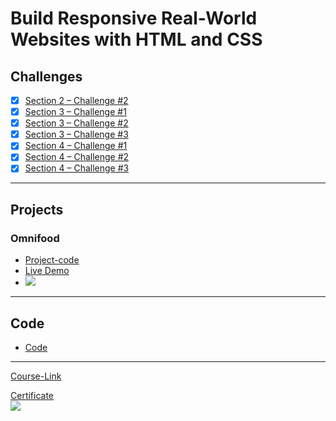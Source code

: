# Build Responsive Real-World Websites with HTML and CSS
## Challenges
- [x] [Section 2 – Challenge #2](./Challenges/01-Challenges/)
- [x] [Section 3 – Challenge #1](./Challenges/02-Challenges/)
- [x] [Section 3 – Challenge #2](./Challenges/03-Challenges/)
- [x] [Section 3 – Challenge #3](./Challenges/04-Challenges/)
- [x] [Section 4 – Challenge #1](./Challenges/05-Challenges/)
- [x] [Section 4 – Challenge #2](./Challenges/06-Challenges/)
- [x] [Section 4 – Challenge #3](./Challenges/07-Challenges/)

---
## Projects
### Omnifood
- [Project-code](./Projects/Omnifood) <br>
- [Live Demo](https://omnifood-ahmed-eid.netlify.app/)
- <img src='Projects/Omnifood/omnifood-screenshot.png' />
---
## Code
- [Code](Code)
---
[Course-Link](https://www.udemy.com/course/design-and-develop-a-killer-website-with-html5-and-css3)<br>

[Certificate](https://www.udemy.com/certificate/UC-88965eca-1f51-4731-9338-f3e32edef989/)
<br><img src="https://udemy-certificate.s3.amazonaws.com/image/UC-88965eca-1f51-4731-9338-f3e32edef989.jpg?v=1651700015000" />
